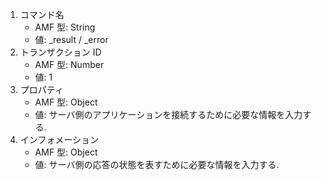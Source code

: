 1. コマンド名
   * AMF 型: String
   * 値: \_result / \_error
2. トランザクション ID
   * AMF 型: Number
   * 値: 1
3. プロパティ
   * AMF 型: Object
   * 値: サーバ側のアプリケーションを接続するために必要な情報を入力する.
4. インフォメーション
   * AMF 型: Object
   * 値: サーバ側の応答の状態を表すために必要な情報を入力する.
